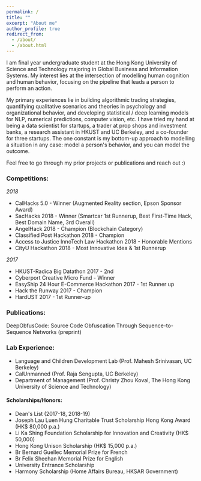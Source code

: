 ```yaml
---
permalink: /
title: ""
excerpt: "About me"
author_profile: true
redirect_from: 
  - /about/
  - /about.html
---
```


I am final year undergraduate student at the Hong Kong University of Science and Technology majoring in Global Business and Information Systems. My interest lies at the intersection of modelling human cognition and human behavior, focusing on the pipeline that leads a person to perform an action. 

My primary experiences lie in building algorithmic trading strategies, quantifying qualitative scenarios and theories in psychology and organizational behavior, and developing statistical / deep learning models for NLP, numerical predictions, computer vision, etc. I have tried my hand at being a data scientist for startups, a trader at prop shops and investment banks, a research assistant in HKUST and UC Berkeley, and a co-founder for three startups. The one constant is my bottom-up approach to modelling a situation in any case: model a person's behavior, and you can model the outcome. 

Feel free to go through my prior projects or publications and reach out :)




### Competitions:
*2018*
+ CalHacks 5.0 - Winner (Augmented Reality section, Epson Sponsor Award)
+ SacHacks 2018 - Winner (Smartcar 1st Runnerup, Best First-Time Hack, Best Domain Name, 3rd Overall)
+ AngelHack 2018 - Champion (Blockchain Category)
+ Classified Post Hackathon 2018 - Champion
+ Access to Justice InnoTech Law Hackathon 2018 - Honorable Mentions
+ CityU Hackathon 2018 - Most Innovative Idea & 1st Runnerup

*2017*
+ HKUST-Radica Big Datathon 2017 - 2nd
+ Cyberport Creative Micro Fund - Winner
+ EasyShip 24 Hour E-Commerce Hackathon 2017 - 1st Runner up
+ Hack the Runway 2017 - Champion
+ HardUST 2017 - 1st Runner-up

### Publications:
DeepObfusCode: Source Code Obfuscation Through Sequence-to-Sequence Networks (preprint)

### Lab Experience:
+ Language and Children Development Lab (Prof. Mahesh Srinivasan, UC Berkeley)
+ CalUnmanned (Prof. Raja Sengupta, UC Berkeley)
+ Department of Management (Prof. Christy Zhou Koval, The Hong Kong University of Science and Technology)

#### Scholarships/Honors:
+ Dean's List (2017-18, 2018-19)
+ Joseph Lau Luen Hung Charitable Trust Scholarship Hong Kong Award (HK$ 80,000 p.a.)
+ Li Ka Shing Foundation Scholarship for Innovation and Creativity (HK$ 50,000)
+ Hong Kong Unison Scholarship (HK$ 15,000 p.a.)
+ Br Bernard Guellec Memorial Prize for French
+ Br Felix Sheehan Memorial Prize for English
+ University Entrance Scholarship
+ Harmony Scholarship (Home Affairs Bureau, HKSAR Government)
